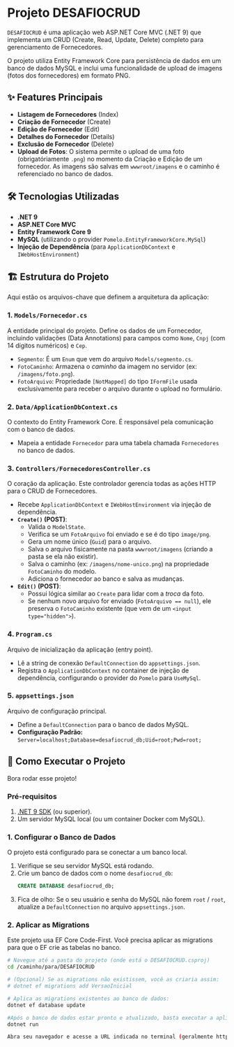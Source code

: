 # Projeto DESAFIOCRUD

`DESAFIOCRUD` é uma aplicação web ASP.NET Core MVC (.NET 9) que implementa um CRUD (Create, Read, Update, Delete) completo para gerenciamento de Fornecedores.

O projeto utiliza Entity Framework Core para persistência de dados em um banco de dados MySQL e inclui uma funcionalidade de upload de imagens (fotos dos fornecedores) em formato PNG.

## ✨ Features Principais

* **Listagem de Fornecedores** (Index)
* **Criação de Fornecedor** (Create)
* **Edição de Fornecedor** (Edit)
* **Detalhes do Fornecedor** (Details)
* **Exclusão de Fornecedor** (Delete)
* **Upload de Fotos**: O sistema permite o upload de uma foto (obrigatóriamente `.png`) no momento da Criação e Edição de um fornecedor. As imagens são salvas em `wwwroot/imagens` e o caminho é referenciado no banco de dados.

## 🛠️ Tecnologias Utilizadas

* **.NET 9**
* **ASP.NET Core MVC**
* **Entity Framework Core 9**
* **MySQL** (utilizando o provider `Pomelo.EntityFrameworkCore.MySql`)
* **Injeção de Dependência** (para `ApplicationDbContext` e `IWebHostEnvironment`)

## 🏗️ Estrutura do Projeto

Aqui estão os arquivos-chave que definem a arquitetura da aplicação:

### 1. `Models/Fornecedor.cs`
A entidade principal do projeto. Define os dados de um Fornecedor, incluindo validações (Data Annotations) para campos como `Nome`, `Cnpj` (com 14 dígitos numéricos) e `Cep`.

* `Segmento`: É um `Enum` que vem do arquivo `Models/segmento.cs`.
* `FotoCaminho`: Armazena o *caminho* da imagem no servidor (ex: `/imagens/foto.png`).
* `FotoArquivo`: Propriedade `[NotMapped]` do tipo `IFormFile` usada exclusivamente para receber o arquivo durante o upload no formulário.

### 2. `Data/ApplicationDbContext.cs`
O contexto do Entity Framework Core. É responsável pela comunicação com o banco de dados.
* Mapeia a entidade `Fornecedor` para uma tabela chamada `Fornecedores` no banco de dados.

### 3. `Controllers/FornecedoresController.cs`
O coração da aplicação. Este controlador gerencia todas as ações HTTP para o CRUD de Fornecedores.
* Recebe `ApplicationDbContext` e `IWebHostEnvironment` via injeção de dependência.
* **`Create()` (POST)**:
    * Valida o `ModelState`.
    * Verifica se um `FotoArquivo` foi enviado e se é do tipo `image/png`.
    * Gera um nome único (`Guid`) para o arquivo.
    * Salva o arquivo fisicamente na pasta `wwwroot/imagens` (criando a pasta se ela não existir).
    * Salva o caminho (ex: `/imagens/nome-unico.png`) na propriedade `FotoCaminho` do modelo.
    * Adiciona o fornecedor ao banco e salva as mudanças.
* **`Edit()` (POST)**:
    * Possui lógica similar ao `Create` para lidar com a *troca* da foto.
    * Se nenhum novo arquivo for enviado (`FotoArquivo == null`), ele preserva o `FotoCaminho` existente (que vem de um `<input type="hidden">`).

### 4. `Program.cs`
Arquivo de inicialização da aplicação (entry point).
* Lê a string de conexão `DefaultConnection` do `appsettings.json`.
* Registra o `ApplicationDbContext` no container de injeção de dependência, configurando o provider do `Pomelo` para `UseMySql`.

### 5. `appsettings.json`
Arquivo de configuração principal.
* Define a `DefaultConnection` para o banco de dados MySQL.
* **Configuração Padrão:** `Server=localhost;Database=desafiocrud_db;Uid=root;Pwd=root;`

## 🚀 Como Executar o Projeto

Bora rodar esse projeto!

### Pré-requisitos
1.  [.NET 9 SDK](https://dotnet.microsoft.com/download) (ou superior).
2.  Um servidor MySQL local (ou um container Docker com MySQL).

### 1. Configurar o Banco de Dados
O projeto está configurado para se conectar a um banco local.

1.  Verifique se seu servidor MySQL está rodando.
2.  Crie um banco de dados com o nome `desafiocrud_db`:
    ```sql
    CREATE DATABASE desafiocrud_db;
    ```
3.  Fica de olho: Se o seu usuário e senha do MySQL não forem `root` / `root`, atualize a `DefaultConnection` no arquivo `appsettings.json`.

### 2. Aplicar as Migrations
Este projeto usa EF Core Code-First. Você precisa aplicar as migrations para que o EF crie as tabelas no banco.

```bash
# Navegue até a pasta do projeto (onde está o DESAFIOCRUD.csproj)
cd /caminho/para/DESAFIOCRUD

# (Opcional) Se as migrations não existissem, você as criaria assim:
# dotnet ef migrations add VersaoInicial

# Aplica as migrations existentes ao banco de dados:
dotnet ef database update

#Após o banco de dados estar pronto e atualizado, basta executar a aplicação
dotnet run

Abra seu navegador e acesse a URL indicada no terminal (geralmente http://localhost:5xxx ou https://localhost:7xxx). Navegue até /Fornecedores para ver o CRUD em ação.
